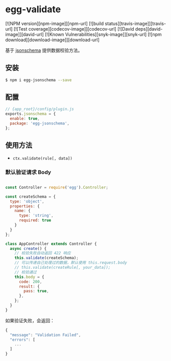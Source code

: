 # egg-validate

[![NPM version][npm-image]][npm-url]
[![build status][travis-image]][travis-url]
[![Test coverage][codecov-image]][codecov-url]
[![David deps][david-image]][david-url]
[![Known Vulnerabilities][snyk-image]][snyk-url]
[![npm download][download-image]][download-url]

基于 [jsonschema](https://github.com/tdegrunt/jsonschema) 提供数据校验方法。

## 安装

```bash
$ npm i egg-jsonschema --save
```

## 配置

```js
// {app_root}/config/plugin.js
exports.jsonschema = {
  enable: true,
  package: 'egg-jsonschema',
};
```

## 使用方法

- `ctx.validate(rule[, data])`

### 默认验证请求 Body

```js

const Controller = require('egg').Controller;

const createSchema = {
  type: 'object',
  properties: {
    name: {
      type: 'string',
      required: true
    }
  }
};

class AppController extends Controller {
  async create() {
    // 校验失败自动返回 422 响应
    this.validate(createSchema);
    // 可以传递自己处理过的数据，默认使用 this.request.body
    // this.validate(createRule[, your_data]);
    // 校验通过
    this.body = {
      code: 200,
      result: {
        pass: true,
      },
    };
  }
}

```

如果验证失败，会返回：

```js
{
  "message": "Validation Failed",
  "errors": [
    ...
  ]
}
```
